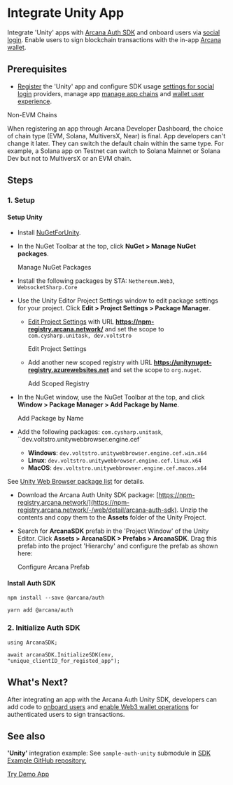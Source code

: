 # Integrate Unity App

Integrate 'Unity' apps with [Arcana Auth SDK](../../../concepts/authsdk/) and onboard users via [social login](../../../concepts/social-login/). Enable users to sign blockchain transactions with the in-app [Arcana wallet](../../../concepts/anwallet/).

## Prerequisites

- [Register](../../../setup/config-dApp-with-db-for-Unity/) the 'Unity' app and configure SDK usage [settings for social login](../../../setup/) providers, manage app [manage app chains](../../../setup/config-wallet-chains/) and [wallet user experience](../../../setup/config-wallet/).

Non-EVM Chains

When registering an app through Arcana Developer Dashboard, the choice of chain type (EVM, Solana, MultiversX, Near) is final. App developers can't change it later. They can switch the default chain within the same type. For example, a Solana app on Testnet can switch to Solana Mainnet or Solana Dev but not to MultiversX or an EVM chain.

## Steps

### 1. Setup

#### Setup Unity

- Install [NuGetForUnity](https://github.com/GlitchEnzo/NuGetForUnity).

- In the NuGet Toolbar at the top, click **NuGet > Manage NuGet packages**.

  Manage NuGet Packages

- Install the following packages by STA: `Nethereum.Web3`, `WebsocketSharp.Core`

- Use the Unity Editor Project Settings window to edit package settings for your project. Click **Edit > Project Settings > Package Manager**.

  - [Edit Project Settings](https://docs.unity3d.com/Manual/class-PackageManager.html) with URL **https://npm-registry.arcana.network/** and set the scope to `com.cysharp.unitask, dev.voltstro`

    Edit Project Settings

  - Add another new scoped registry with URL **https://unitynuget-registry.azurewebsites.net** and set the scope to `org.nuget`.

    Add Scoped Registry

- In the NuGet window, use the NuGet Toolbar at the top, and click **Window > Package Manager > Add Package by Name**.

  Add Package by Name

- Add the following packages: `com.cysharp.unitask`, \`\`dev.voltstro.unitywebbrowser.engine.cef\`

  - **Windows**: `dev.voltstro.unitywebbrowser.engine.cef.win.x64`
  - **Linux**: `dev.voltstro.unitywebbrowser.engine.cef.linux.x64`
  - **MacOS**: `dev.voltstro.unitywebbrowser.engine.cef.macos.x64`

See [Unity Web Browser package list](https://projects.voltstro.dev/UnityWebBrowser/latest/articles/user/packages/#package-list) for details.

- Download the Arcana Auth Unity SDK package: [https://npm-registry.arcana.network/](https://npm-registry.arcana.network/-/web/detail/arcana-auth-sdk). Unzip the contents and copy them to the **Assets** folder of the Unity Project.

- Search for **ArcanaSDK** prefab in the 'Project Window' of the Unity Editor. Click **Assets > ArcanaSDK > Prefabs > ArcanaSDK**. Drag this prefab into the project 'Hierarchy' and configure the prefab as shown here:

  Configure Arcana Prefab

#### Install Auth SDK

```
npm install --save @arcana/auth

```

```
yarn add @arcana/auth

```

### 2. Initialize Auth SDK

```
using ArcanaSDK;

await arcanaSDK.InitializeSDK(env, "unique_clientID_for_registed_app");

```

## What's Next?

After integrating an app with the Arcana Auth Unity SDK, developers can add code to [onboard users](../../onboard/unity/) and [enable Web3 wallet operations](../../web3-ops/unity-wallet-ops/) for authenticated users to sign transactions.

## See also

**'Unity'** integration example: See `sample-auth-unity` submodule in [SDK Example GitHub repository.](https://github.com/arcana-network/auth-examples)

[Try Demo App](https://demo.arcana.network)
